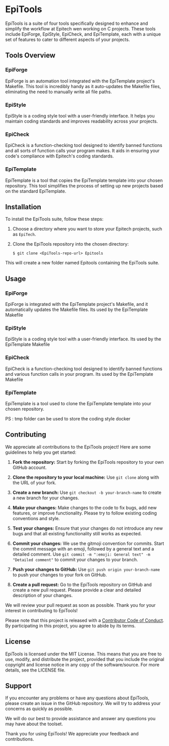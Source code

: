# EpiTools

EpiTools is a suite of four tools specifically designed to enhance and simplify the workflow at Epitech wen working on C projects. These tools include EpiForge, EpiStyle, EpiCheck, and EpiTemplate, each with a unique set of features to cater to different aspects of your projects.

## Tools Overview

### EpiForge
EpiForge is an automation tool integrated with the EpiTemplate project's Makefile. This tool is incredibly handy as it auto-updates the Makefile files, eliminating the need to manually write all file paths.

### EpiStyle
EpiStyle is a coding style tool with a user-friendly interface. It helps you maintain coding standards and improves readability across your projects.

### EpiCheck
EpiCheck is a function-checking tool designed to identify banned functions and all sorts of function calls your program makes. It aids in ensuring your code's compliance with Epitech's coding standards.

### EpiTemplate
EpiTemplate is a tool that copies the EpiTemplate template into your chosen repository. This tool simplifies the process of setting up new projects based on the standard EpiTemplate.

## Installation

To install the EpiTools suite, follow these steps:

1. Choose a directory where you want to store your Epitech projects, such as `EpiTech`.

2. Clone the EpiTools repository into the chosen directory:
   ```plaintext
   $ git clone <EpiTools-repo-url> Epitools
   ```

This will create a new folder named Epitools containing the EpiTools suite.

## Usage

### EpiForge

EpiForge is integrated with the EpiTemplate project's Makefile, and it automatically updates the Makefile files. Its used by the EpiTemplate Makefile

### EpiStyle

EpiStyle is a coding style tool with a user-friendly interface. Its used by the EpiTemplate Makefile

### EpiCheck

EpiCheck is a function-checking tool designed to identify banned functions and various function calls in your program. Its used by the EpiTemplate Makefile

### EpiTemplate

EpiTemplate is a tool used to clone the EpiTemplate template into your chosen repository.

PS : tmp folder can be used to store the coding style docker

## Contributing

We appreciate all contributions to the EpiTools project! Here are some guidelines to help you get started:

1. **Fork the repository:** Start by forking the EpiTools repository to your own GitHub account.

2. **Clone the repository to your local machine:** Use `git clone` along with the URL of your fork.

3. **Create a new branch:** Use `git checkout -b your-branch-name` to create a new branch for your changes.

4. **Make your changes:** Make changes to the code to fix bugs, add new features, or improve functionality. Please try to follow existing coding conventions and style.

5. **Test your changes:** Ensure that your changes do not introduce any new bugs and that all existing functionality still works as expected.

6. **Commit your changes:** We use the gitmoji convention for commits. Start the commit message with an emoji, followed by a general text and a detailed comment. Use `git commit -m ":emoji: General text" -m "Detailed comment"` to commit your changes to your branch.

7. **Push your changes to GitHub:** Use `git push origin your-branch-name` to push your changes to your fork on GitHub.

8. **Create a pull request:** Go to the EpiTools repository on GitHub and create a new pull request. Please provide a clear and detailed description of your changes.

We will review your pull request as soon as possible. Thank you for your interest in contributing to EpiTools!

Please note that this project is released with a [Contributor Code of Conduct](CODE_OF_CONDUCT.md). By participating in this project, you agree to abide by its terms.

## License

EpiTools is licensed under the MIT License. This means that you are free to use, modify, and distribute the project, provided that you include the original copyright and license notice in any copy of the software/source. For more details, see the LICENSE file.

## Support

If you encounter any problems or have any questions about EpiTools, please create an issue in the GitHub repository. We will try to address your concerns as quickly as possible.

We will do our best to provide assistance and answer any questions you may have about the toolset.

Thank you for using EpiTools! We appreciate your feedback and contributions.
